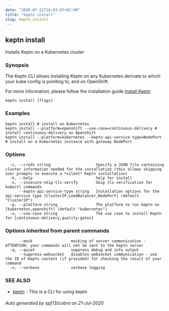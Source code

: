 ```yaml
---
date: "2020-07-21T16:03:07+02:00"
title: "keptn install"
slug: keptn_install
---
```

## keptn install

Installs Keptn on a Kubernetes cluster

### Synopsis

The Keptn CLI allows installing Keptn on any Kubernetes derivate to which your kube config is pointing to, and on OpenShift.

For more information, please follow the installation guide [Install Keptn](https://keptn.sh/docs/0.7.x/operate/install/operate/install/#install-keptn)



```
keptn install [flags]
```

### Examples

```
keptn install # install on Kubernetes
keptn install --platform=openshift --use-case=continuous-delivery # install continuous-delivery on Openshift
keptn install --platform=kubernetes --keptn-api-service-type=NodePort # install on a Kubernetes instance with gateway NodePort
```

### Options

```
  -c, --creds string                    Specify a JSON file containing cluster information needed for the installation (this allows skipping user prompts to execute a *silent* Keptn installation)
  -h, --help                            help for install
  -s, --insecure-skip-tls-verify        Skip tls verification for kubectl commands
      --keptn-api-service-type string   Installation options for the api-service type [ClusterIP,LoadBalancer,NodePort] (default "ClusterIP")
  -p, --platform string                 The platform to run keptn on [kubernetes,openshift] (default "kubernetes")
  -u, --use-case string                 The use case to install Keptn for [continuous-delivery,quality-gates]
```

### Options inherited from parent commands

```
      --mock                 mocking of server communication - ATTENTION: your commands will not be sent to the keptn server
  -q, --quiet                suppress debug and info output
      --suppress-websocket   disables websocket communication - use the ID of Keptn context (if provided) for checking the result of your command
  -v, --verbose              verbose logging
```

### SEE ALSO

* [keptn](../keptn/)	 - This is a CLI for using keptn

###### Auto generated by spf13/cobra on 21-Jul-2020
